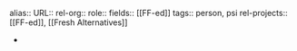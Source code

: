 alias::
URL::
rel-org::
role::
fields:: [[FF-ed]]
tags:: person, psi
rel-projects:: [[FF-ed]], [[Fresh Alternatives]]


-
